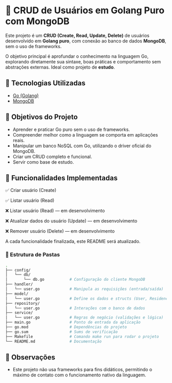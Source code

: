 # 📘 CRUD de Usuários em Golang Puro com MongoDB

Este projeto é um **CRUD (Create, Read, Update, Delete)** de usuários desenvolvido em **Golang puro**, com conexão ao banco de dados **MongoDB**, sem o uso de frameworks.

O objetivo principal é aprofundar o conhecimento na linguagem Go, explorando diretamente sua sintaxe, boas práticas e comportamento sem abstrações externas. Ideal como projeto de **estudo**.

## 🚀 Tecnologias Utilizadas

- [Go (Golang)](https://golang.org/)
- [MongoDB](https://www.mongodb.com/)

## 🧠 Objetivos do Projeto

- Aprender e praticar Go puro sem o uso de frameworks.
- Compreender melhor como a linguagem se comporta em aplicações reais.
- Manipular um banco NoSQL com Go, utilizando o driver oficial do MongoDB.
- Criar um CRUD completo e funcional.
- Servir como base de estudo.

## 📌 Funcionalidades Implementadas

✅ Criar usuário (Create)

✅ Listar usuário (Read)

❌ Listar usuário (Read) — em desenvolvimento

❌ Atualizar dados do usuário (Update) — em desenvolvimento

❌ Remover usuário (Delete) — em desenvolvimento

A cada funcionalidade finalizada, este README será atualizado.

### 📂 Estrutura de Pastas

```bash
.
├── config/
│   └── db/
│       └── db.go           # Configuração do cliente MongoDB
├── handler/
│   └── user.go             # Manipula as requisições (entrada/saída)
├── model/
│   └── user.go             # Define os dados e structs (User, Residence)
├── repository/
│   └── user.go             # Interações com o banco de dados
├── service/
│   └── user.go             # Regras de negócio (validações e lógica)
├── main.go                 # Ponto de entrada da aplicação
├── go.mod                  # Dependências do projeto
├── go.sum                  # Sums de verificação
├── Makefile                # Comando make run para rodar o projeto
└── README.md               # Documentação
```

## 📝 Observações
 - Este projeto não usa frameworks para fins didáticos, permitindo o máximo de contato com o funcionamento nativo da linguagem.

